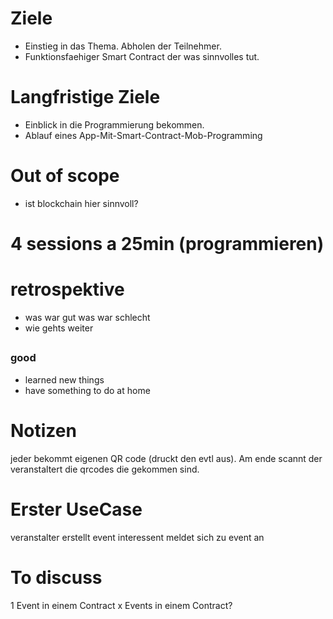 # Ziele
* Einstieg in das Thema. Abholen der Teilnehmer.
* Funktionsfaehiger Smart Contract der was sinnvolles tut.

# Langfristige Ziele
* Einblick in die Programmierung bekommen.
* Ablauf eines App-Mit-Smart-Contract-Mob-Programming

# Out of scope
* ist blockchain hier sinnvoll?

# 4 sessions a 25min (programmieren)

# retrospektive
* was war gut was war schlecht
* wie gehts weiter

##

### good
* learned new things
* have something to do at home

# Notizen

jeder bekommt eigenen QR code (druckt den evtl aus). Am ende scannt der veranstaltert die qrcodes die gekommen sind.

# Erster UseCase

veranstalter erstellt event
interessent meldet sich zu event an

# To discuss

1 Event in einem Contract
x Events in einem Contract?


